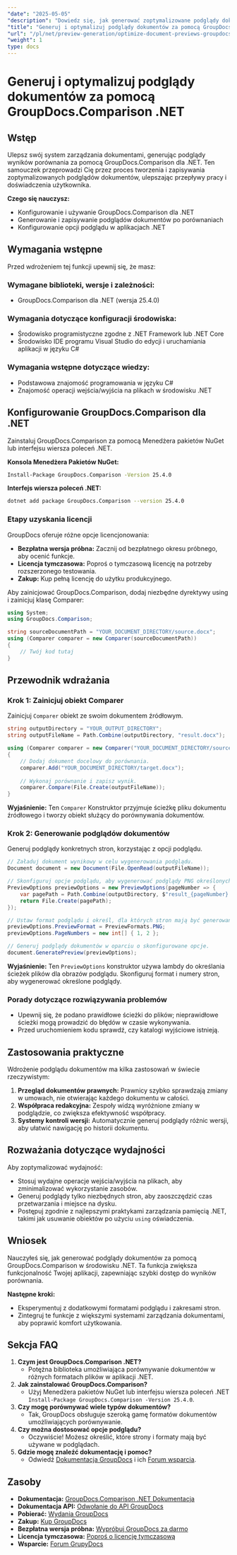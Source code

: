 ```yaml
---
"date": "2025-05-05"
"description": "Dowiedz się, jak generować zoptymalizowane podglądy dokumentów za pomocą biblioteki GroupDocs.Comparison for .NET. Usprawnij przepływy pracy, popraw doświadczenia użytkowników i zapewnij wgląd na pierwszy rzut oka."
"title": "Generuj i optymalizuj podglądy dokumentów za pomocą GroupDocs.Comparison .NET API"
"url": "/pl/net/preview-generation/optimize-document-previews-groupdocs-comparison-dotnet/"
"weight": 1
type: docs
---
```

# Generuj i optymalizuj podglądy dokumentów za pomocą GroupDocs.Comparison .NET

## Wstęp

Ulepsz swój system zarządzania dokumentami, generując podglądy wyników porównania za pomocą GroupDocs.Comparison dla .NET. Ten samouczek przeprowadzi Cię przez proces tworzenia i zapisywania zoptymalizowanych podglądów dokumentów, ulepszając przepływy pracy i doświadczenia użytkownika.

**Czego się nauczysz:**
- Konfigurowanie i używanie GroupDocs.Comparison dla .NET
- Generowanie i zapisywanie podglądów dokumentów po porównaniach
- Konfigurowanie opcji podglądu w aplikacjach .NET

## Wymagania wstępne

Przed wdrożeniem tej funkcji upewnij się, że masz:

### Wymagane biblioteki, wersje i zależności:
- GroupDocs.Comparison dla .NET (wersja 25.4.0)

### Wymagania dotyczące konfiguracji środowiska:
- Środowisko programistyczne zgodne z .NET Framework lub .NET Core
- Środowisko IDE programu Visual Studio do edycji i uruchamiania aplikacji w języku C#

### Wymagania wstępne dotyczące wiedzy:
- Podstawowa znajomość programowania w języku C#
- Znajomość operacji wejścia/wyjścia na plikach w środowisku .NET

## Konfigurowanie GroupDocs.Comparison dla .NET

Zainstaluj GroupDocs.Comparison za pomocą Menedżera pakietów NuGet lub interfejsu wiersza poleceń .NET.

**Konsola Menedżera Pakietów NuGet:**

```bash
Install-Package GroupDocs.Comparison -Version 25.4.0
```

**Interfejs wiersza poleceń .NET:**

```bash
dotnet add package GroupDocs.Comparison --version 25.4.0
```

### Etapy uzyskania licencji

GroupDocs oferuje różne opcje licencjonowania:
- **Bezpłatna wersja próbna:** Zacznij od bezpłatnego okresu próbnego, aby ocenić funkcje.
- **Licencja tymczasowa:** Poproś o tymczasową licencję na potrzeby rozszerzonego testowania.
- **Zakup:** Kup pełną licencję do użytku produkcyjnego.

Aby zainicjować GroupDocs.Comparison, dodaj niezbędne dyrektywy using i zainicjuj klasę Comparer:

```csharp
using System;
using GroupDocs.Comparison;

string sourceDocumentPath = "YOUR_DOCUMENT_DIRECTORY/source.docx";
using (Comparer comparer = new Comparer(sourceDocumentPath))
{
    // Twój kod tutaj
}
```

## Przewodnik wdrażania

### Krok 1: Zainicjuj obiekt Comparer

Zainicjuj `Comparer` obiekt ze swoim dokumentem źródłowym.

```csharp
string outputDirectory = "YOUR_OUTPUT_DIRECTORY";
string outputFileName = Path.Combine(outputDirectory, "result.docx");

using (Comparer comparer = new Comparer("YOUR_DOCUMENT_DIRECTORY/source.docx"))
{
    // Dodaj dokument docelowy do porównania.
    comparer.Add("YOUR_DOCUMENT_DIRECTORY/target.docx");
    
    // Wykonaj porównanie i zapisz wynik.
    comparer.Compare(File.Create(outputFileName));
}
```

**Wyjaśnienie:**
Ten `Comparer` Konstruktor przyjmuje ścieżkę pliku dokumentu źródłowego i tworzy obiekt służący do porównywania dokumentów.

### Krok 2: Generowanie podglądów dokumentów

Generuj podglądy konkretnych stron, korzystając z opcji podglądu.

```csharp
// Załaduj dokument wynikowy w celu wygenerowania podglądu.
Document document = new Document(File.OpenRead(outputFileName));

// Skonfiguruj opcje podglądu, aby wygenerować podglądy PNG określonych stron.
PreviewOptions previewOptions = new PreviewOptions(pageNumber => {
    var pagePath = Path.Combine(outputDirectory, $"result_{pageNumber}.png");
    return File.Create(pagePath);
});

// Ustaw format podglądu i określ, dla których stron mają być generowane podglądy.
previewOptions.PreviewFormat = PreviewFormats.PNG;
previewOptions.PageNumbers = new int[] { 1, 2 };

// Generuj podglądy dokumentów w oparciu o skonfigurowane opcje.
document.GeneratePreview(previewOptions);
```

**Wyjaśnienie:**
Ten `PreviewOptions` konstruktor używa lambdy do określania ścieżek plików dla obrazów podglądu. Skonfiguruj format i numery stron, aby wygenerować określone podglądy.

### Porady dotyczące rozwiązywania problemów
- Upewnij się, że podano prawidłowe ścieżki do plików; nieprawidłowe ścieżki mogą prowadzić do błędów w czasie wykonywania.
- Przed uruchomieniem kodu sprawdź, czy katalogi wyjściowe istnieją.

## Zastosowania praktyczne

Wdrożenie podglądu dokumentów ma kilka zastosowań w świecie rzeczywistym:
1. **Przegląd dokumentów prawnych:** Prawnicy szybko sprawdzają zmiany w umowach, nie otwierając każdego dokumentu w całości.
2. **Współpraca redakcyjna:** Zespoły widzą wyróżnione zmiany w podglądzie, co zwiększa efektywność współpracy.
3. **Systemy kontroli wersji:** Automatycznie generuj podglądy różnic wersji, aby ułatwić nawigację po historii dokumentu.

## Rozważania dotyczące wydajności

Aby zoptymalizować wydajność:
- Stosuj wydajne operacje wejścia/wyjścia na plikach, aby zminimalizować wykorzystanie zasobów.
- Generuj podglądy tylko niezbędnych stron, aby zaoszczędzić czas przetwarzania i miejsce na dysku.
- Postępuj zgodnie z najlepszymi praktykami zarządzania pamięcią .NET, takimi jak usuwanie obiektów po użyciu `using` oświadczenia.

## Wniosek

Nauczyłeś się, jak generować podglądy dokumentów za pomocą GroupDocs.Comparison w środowisku .NET. Ta funkcja zwiększa funkcjonalność Twojej aplikacji, zapewniając szybki dostęp do wyników porównania.

**Następne kroki:**
- Eksperymentuj z dodatkowymi formatami podglądu i zakresami stron.
- Zintegruj te funkcje z większymi systemami zarządzania dokumentami, aby poprawić komfort użytkowania.

## Sekcja FAQ

1. **Czym jest GroupDocs.Comparison .NET?**
   - Potężna biblioteka umożliwiająca porównywanie dokumentów w różnych formatach plików w aplikacji .NET.
2. **Jak zainstalować GroupDocs.Comparison?**
   - Użyj Menedżera pakietów NuGet lub interfejsu wiersza poleceń .NET `Install-Package GroupDocs.Comparison -Version 25.4.0`.
3. **Czy mogę porównywać wiele typów dokumentów?**
   - Tak, GroupDocs obsługuje szeroką gamę formatów dokumentów umożliwiających porównywanie.
4. **Czy można dostosować opcje podglądu?**
   - Oczywiście! Możesz określić, które strony i formaty mają być używane w podglądach.
5. **Gdzie mogę znaleźć dokumentację i pomoc?**
   - Odwiedź [Dokumentacja GroupDocs](https://docs.groupdocs.com/comparison/net/) i ich [Forum wsparcia](https://forum.groupdocs.com/c/comparison/).

## Zasoby

- **Dokumentacja:** [GroupDocs.Comparison .NET Dokumentacja](https://docs.groupdocs.com/comparison/net/)
- **Dokumentacja API:** [Odwołanie do API GroupDocs](https://reference.groupdocs.com/comparison/net/)
- **Pobierać:** [Wydania GroupDocs](https://releases.groupdocs.com/comparison/net/)
- **Zakup:** [Kup GroupDocs](https://purchase.groupdocs.com/buy)
- **Bezpłatna wersja próbna:** [Wypróbuj GroupDocs za darmo](https://releases.groupdocs.com/comparison/net/)
- **Licencja tymczasowa:** [Poproś o licencję tymczasową](https://purchase.groupdocs.com/temporary-license/)
- **Wsparcie:** [Forum GrupyDocs](https://forum.groupdocs.com/c/comparison/)